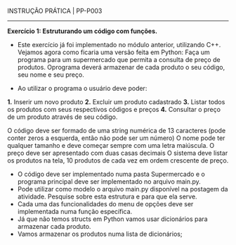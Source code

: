 INSTRUÇÃO PRÁTICA | PP-P003

<hr>

**Exercício 1: Estruturando um código com funções.**
- Este exercício já foi implementado no módulo anterior, utilizando C++. Vejamos agora como ficaria uma versão feita em Python: Faça um programa para um supermercado que permita a consulta de preço de produtos. Oprograma deverá armazenar de cada produto o seu código, seu nome e seu
preço.

- Ao utilizar o programa o usuário deve poder:
    
**1.** Inserir um novo produto
**2.** Excluir um produto cadastrado
**3.** Listar todos os produtos com seus respectivos códigos e preços
**4.** Consultar o preço de um produto através de seu código.

O código deve ser formado de uma string numérica de 13 caracteres (pode conter zeros a esquerda, então não pode ser um número)
O nome pode ter qualquer tamanho e deve começar sempre com uma letra
maiúscula.
O preço deve ser apresentado com duas casas decimais
O sistema deve listar os produtos na tela, 10 produtos de cada vez em ordem crescente de preço.

- O código deve ser implementado numa pasta Supermercado e o programa
principal deve ser implementado no arquivo main.py.
- Pode utilizar como modelo o arquivo main.py disponível na postagem da
atividade. Pesquise sobre esta estrutura e para que ela serve.
- Cada uma das funcionalidades do menu de opções deve ser implementada
numa função específica.
- Já que não temos structs em Python vamos usar dicionários para armazenar
cada produto.
- Vamos armazenar os produtos numa lista de dicionários;

